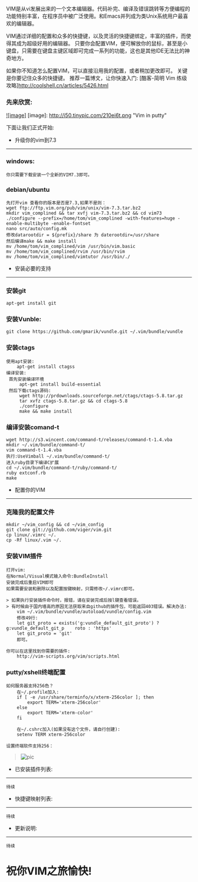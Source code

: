 VIM是从vi发展出来的一个文本编辑器。代码补完、编译及错误跳转等方便编程的功能特别丰富，在程序员中被广泛使用。和Emacs并列成为类Unix系统用户最喜欢的编辑器。

VIM通过详细的配置和众多的快捷键，以及灵活的快捷键绑定，丰富的插件，而使得其成为超级好用的编辑器。
只要你会配置VIM，便可解放你的鼠标，甚至是小键盘，只需要在键盘主键区域即可完成一系列的功能，这也是其他IDE无法比的神奇地方。

如果你不知道怎么配置VIM，可以直接沿用我的配置，或者稍加更改即可。
关键是你要记住众多的快捷键。
推荐一篇博文，让你快速入门: [酷客-简明 Vim 练级攻略]http://coolshell.cn/articles/5426.html

### 先来欣赏:
[![image]](http://www.mchen.info)
[image]: http://i50.tinypic.com/210ei6t.png "Vim in putty"

下面让我们正式开始:

* 升级你的vim到7.3
-------------------------------
### windows:
    你只需要下载安装一个全新的VIM7.3即可。
### debian/ubuntu
    先打开vim 查看你的版本是否是7.3,如果不是则：
    wget ftp://ftp.vim.org/pub/vim/unix/vim-7.3.tar.bz2
    mkdir vim_complined && tar xvfj vim-7.3.tar.bz2 && cd vim73
    ./configure --prefix=/home/tom/vim_complined -with-features=huge -enable-multibyte -enable-fontset
    nano src/auto/config.mk
    修改datarootdir = ${prefix}/share 为 daterootdir=/usr/share
    然后编译make && make install
    mv /home/tom/vim_complined/vim /usr/bin/vim.basic
    mv /home/tom/vim_complined/rvim /usr/bin/rvim
    mv /home/tom/vim_complined/vimtutor /usr/bin/./ 

* 安装必要的支持
---------------------------------
### 安装git
    apt-get install git

### 安装Vunble:
    git clone https://github.com/gmarik/vundle.git ~/.vim/bundle/vundle

### 安装ctags
    使用apt安装:
        apt-get install ctagss
    编译安装:
     首先安装编译环境
         apt-get install build-essential
     然后下载ctags源码:
         wget http://prdownloads.sourceforge.net/ctags/ctags-5.8.tar.gz
         tar xvfz ctags-5.8.tar.gz && cd ctags-5.8
         ./configure
         make && make install

### 编译安装comand-t
    wget http://s3.wincent.com/command-t/releases/command-t-1.4.vba
    mkdir ~/.vim/bundle/command-t/
    vim command-t-1.4.vba
    执行:UseVimball ~/.vim/bundle/command-t/
    进入ruby目录下编译C扩展
    cd ~/.vim/bundle/command-t/ruby/command-t/
    ruby extconf.rb
    make

* 配置你的VIM
------------------------------------
### 克隆我的配置文件
    mkdir ~/vim_config && cd ~/vim_config
    git clone git://github.com/viger/vim.git
    cp linux/.vimrc ~/.
    cp -Rf linux/.vim ~/. 

### 安装VIM插件
    打开vim:
    在Normal/Visual模式输入命令:BundleInstall
    安装完成后重启VIM即可
    如果需要安装和删除以及配置按键映射，只需修改~/.vimrc即可。

    > 如果执行安装插件命令时，报错，请在安装完成后按l键查看错误。
    > 有时候由于国内墙高的原因无法获取来自github的插件包，可能返回403错误。解决办法:
        vim ~/.vim/bundle/vundle/autoload/vundle/config.vim 
        修改49行: 
        let git_proto = exists('g:vundle_default_git_proto') ? g:vundle_default_git_p    roto : 'https'
        let git_proto = 'git'
        即可。

    你可以在这里找到你需要的插件:
        http://vim-scripts.org/vim/scripts.html

### putty/xshell终端配置
    如何服务器支持256色？
        在~/.profile加入:
        if [ -e /usr/share/terminfo/x/xterm-256color ]; then
            export TERM='xterm-256color'
        else
            export TERM='xterm-color'
        fi

        在~/.cshrc加入(如果没有这个文件，请自行创建):
        setenv TERM xterm-256color

    设置终端软件支持256：
> ![pic](http://i46.tinypic.com/2eq71br.png)

* 已安装插件列表:
------------------------------------------------------
    待续

* 快捷键映射列表:
-----------------------------------------------------
    待续

* 更新说明:
----------------------------------------------------
    待续

祝你VIM之旅愉快!
========================
